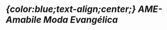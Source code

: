 <!DOCTYPE html>
<html lang="pt-br">
<meta charset="UTF-8">
<title>AME-amabile moda evangelica</title>
<link rel="stylesheet" href="style.css">
<head>
 <h1> <i> {color:blue;text-align;center;} AME-Amabile Moda Evangélica </i> </h1></head>
 <style><P> *Localizada no <b>centro de Paulo Frontin, na rua 14 de dezembro</b>, ao lado da antiga farmácia Santo Antônio.</p>
<p> *A loja <strong> Ame </strong> é uma loja de moda evangélica, nosso objetivo é ver nossos clientes bem vestidos, confortáveis e elegantes. </p>
<p> *Oferecemos variedades de roupas sociais, vestidos, saias, camisas femininas e masculinas, há calças sociais masculinas, gravatas, sapatos de salto e tambem sapatos sociais masculinos.</style>
